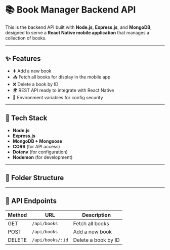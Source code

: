 # 📚 Book Manager Backend API

This is the backend API built with **Node.js**, **Express.js**, and **MongoDB**, designed to serve a **React Native mobile application** that manages a collection of books.

---

## ✨ Features

- ➕ Add a new book
- 📥 Fetch all books for display in the mobile app
- ❌ Delete a book by ID
- 🌍 REST API ready to integrate with React Native
- 🔐 Environment variables for config security

---

## 🧱 Tech Stack

- **Node.js**
- **Express.js**
- **MongoDB + Mongoose**
- **CORS** (for API access)
- **Dotenv** (for configuration)
- **Nodemon** (for development)

---

## 📂 Folder Structure




---

## 📡 API Endpoints

| Method | URL                 | Description           |
|--------|----------------------|-----------------------|
| GET    | `/api/books`         | Fetch all books       |
| POST   | `/api/books`         | Add a new book        |
| DELETE | `/api/books/:id`     | Delete a book by ID   |

